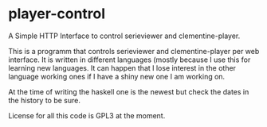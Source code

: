 # player-control
A Simple HTTP Interface to control serieviewer and clementine-player.

This is a programm that controls serieviewer and clementine-player per web interface.
It is written in different languages (mostly because I use this for learning new languages.
It can happen that I lose interest in the other language working ones if I have a shiny new one I am working on.

At the time of writing the haskell one is the newest but check the dates in the history to be sure.

License for all this code is GPL3 at the moment.